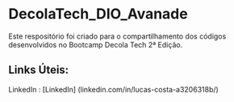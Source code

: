 # DecolaTech_DIO_Avanade

Este respositório foi criado para o compartilhamento dos códigos desenvolvidos no Bootcamp Decola Tech 2ª Edição.

## Links Úteis:

LinkedIn : [LinkedIn] (linkedin.com/in/lucas-costa-a3206318b/)
